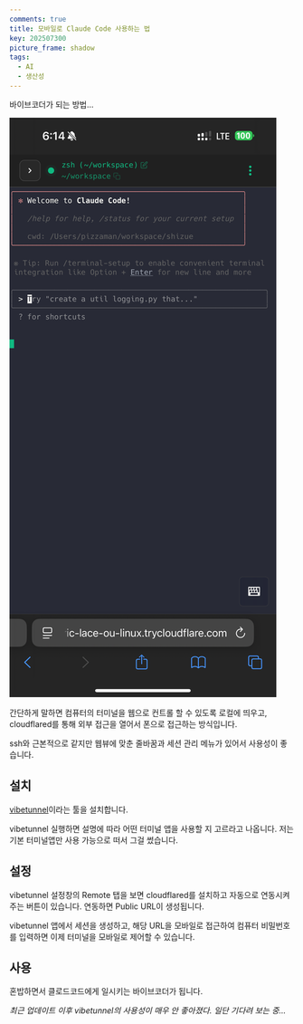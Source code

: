 ```yaml
---
comments: true
title: 모바일로 Claude Code 사용하는 법
key: 202507300
picture_frame: shadow
tags:
  - AI
  - 생산성
---
```


바이브코더가 되는 방법...

<!--more-->

![vibetunnel](https://raw.githubusercontent.com/rokrokss/blog/master/assets/images/vibetunnel/0.png)

간단하게 말하면 컴퓨터의 터미널을 웹으로 컨트롤 할 수 있도록 로컬에 띄우고, cloudflared를 통해 외부 접근을 열어서 폰으로 접근하는 방식입니다.

ssh와 근본적으로 같지만 웹뷰에 맞춘 줄바꿈과 세션 관리 메뉴가 있어서 사용성이 좋습니다.

## 설치

[vibetunnel](https://vibetunnel.sh/)이라는 툴을 설치합니다.

vibetunnel 실행하면 설명에 따라 어떤 터미널 앱을 사용할 지 고르라고 나옵니다. 저는 기본 터미널앱만 사용 가능으로 떠서 그걸 썼습니다.

## 설정

vibetunnel 설정창의 Remote 탭을 보면 cloudflared를 설치하고 자동으로 연동시켜주는 버튼이 있습니다. 연동하면 Public URL이 생성됩니다.

vibetunnel 앱에서 세션을 생성하고, 해당 URL을 모바일로 접근하여 컴퓨터 비밀번호를 입력하면 이제 터미널을 모바일로 제어할 수 있습니다.

## 사용

혼밥하면서 클로드코드에게 일시키는 바이브코더가 됩니다.

*최근 업데이트 이후 vibetunnel의 사용성이 매우 안 좋아졌다. 일단 기다려 보는 중...*
